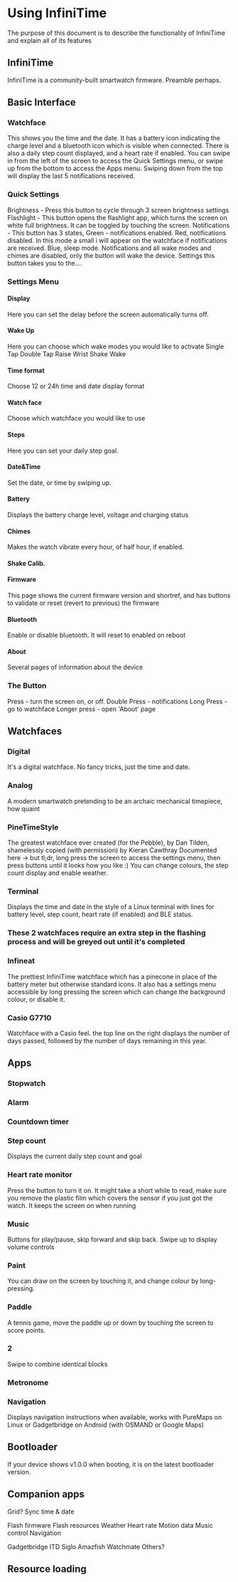# Using InfiniTime

The purpose of this document is to describe the functionality of InfiniTime and explain all of its features

## InfiniTime

InfiniTime is a community-built smartwatch firmware. Preamble perhaps.

## Basic Interface
### Watchface
This shows you the time and the date. It has a battery icon indicating the charge level and a bluetooth icon which is visible when connected. There is also a daily step count displayed, and a heart rate if enabled.
You can swipe in from the left of the screen to access the Quick Settings menu, or swipe up from the bottom to access the Apps menu. Swiping down from the top will display the last 5 notifications received.
### Quick Settings
Brightness - Press this button to cycle through 3 screen brightness settings
Flashlight - This button opens the flashlight app, which turns the screen on white full brightness. It can be toggled by touching the screen.
Notifications - This button has 3 states, 
Green - notifications enabled. 
Red, notifications disabled. In this mode a small i will appear on the watchface if notifications are received. 
Blue, sleep mode. Notifications and all wake modes and chimes are disabled, only the button will wake the device.
Settings this button takes you to the....
### Settings Menu
#### Display
Here you can set the delay before the screen automatically turns off. 
#### Wake Up
Here you can choose which wake modes you would like to activate
    Single Tap
    Double Tap
    Raise Wrist
    Shake Wake
#### Time format
Choose 12 or 24h time and date display format 
#### Watch face
Choose which watchface you would like to use
#### Steps
Here you can set your daily step goal.
#### Date&Time
Set the date, or time by swiping up. 
#### Battery
Displays the battery charge level, voltage and charging status
#### Chimes
Makes the watch vibrate every hour, of half hour, if enabled.
#### Shake Calib.

#### Firmware
This page shows the current firmware version and shortref, and has buttons to validate or reset (revert to previous) the firmware
#### Bluetooth
Enable or disable bluetooth. It will reset to enabled on reboot
#### About
Several pages of information about the device

### The Button
Press - turn the screen on, or off.
Double Press - notifications
Long Press - go to watchface
Longer press - open 'About' page

## Watchfaces
### Digital
It's a digital watchface. No fancy tricks, just the time and date.
### Analog
A modern smartwatch pretending to be an archaic mechanical timepiece, how quaint
### PineTimeStyle
The greatest watchface ever created (for the Pebble), by Dan Tilden, shamelessly copied (with permission) by Kieran Cawthray
Documented here -> but tl;dr, long press the screen to access the settings menu, then press buttons until it looks how you like :) You can change colours, the step count display and enable weather.
### Terminal
Displays the time and date in the style of a Linux terminal with lines for battery level, step count, heart rate (if enabled) and BLE status.
### These 2 watchfaces require an extra step in the flashing process and will be greyed out until it's completed
### Infineat
The prettiest InfiniTime watchface which has a pinecone in place of the battery meter but otherwise standard icons. It also has a settings menu accessible by long pressing the screen which can change the background colour, or disable it.
### Casio G7710
Watchface with a Casio feel. the top line on the right displays the number of days passed, followed by the number of days remaining in this year.

## Apps
### Stopwatch
### Alarm
### Countdown timer
### Step count
Displays the current daily step count and goal
### Heart rate monitor
Press the button to turn it on. It might take a short while to read, make sure you remove the plastic film which covers the sensor if you just got the watch. It keeps the screen on when running
### Music
Buttons for play/pause, skip forward and skip back. Swipe up to display volume controls
### Paint
You can draw on the screen by touching it, and change colour by long-pressing.
### Paddle
A tennis game, move the paddle up or down by touching the screen to score points.
### 2
Swipe to combine identical blocks 
### Metronome
### Navigation
Displays navigation instructions when available, works with PureMaps on Linux or Gadgetbridge on Android (with OSMAND or Google Maps)

## Bootloader
If your device shows v1.0.0 when booting, it is on the latest bootloader version. 
## Companion apps
Grid?
Sync time & date

Flash firmware
Flash resources
Weather
Heart rate
Motion data
Music control
Navigation

Gadgetbridge
ITD
Siglo
Amazfish
Watchmate
Others?

## Resource loading

